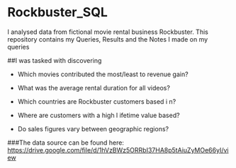# Rockbuster_SQL
I analysed data from fictional movie rental business Rockbuster. This repository contains my Queries, Results and the Notes I made on my queries

##I was tasked with discovering
<ul><li>Which movies contributed the most/least to revenue gain?</li></ul>
<ul><li>What was the average rental duration for all videos?</li></ul>
<ul><li>Which countries are Rockbuster customers based i n?</li></ul>
<ul><li>Where are customers with a high l ifetime value based?</li></ul>
<ul><li>Do sales figures vary between geographic regions?</li></ul>

###The data source can be found here:
https://drive.google.com/file/d/1hVzBWz5ORRbI37HA8p5tAiuZyMOe66yI/view
